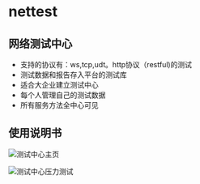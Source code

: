 
# nettest

## 网络测试中心

- 支持的协议有：ws,tcp,udt。http协议（restful)的测试
- 测试数据和报告存入平台的测试库
- 适合大企业建立测试中心
- 每个人管理自己的测试数据
- 所有服务方法全中心可见

## 使用说明书

![测试中心主页](https://github.com/carocean/cj.studio.nettest/blob/master/documents/img/home.jpg)

![测试中心压力测试](https://github.com/carocean/cj.studio.nettest/blob/master/documents/img/runner.jpg)
